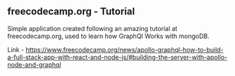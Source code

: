 ## freecodecamp.org - Tutorial

Simple application created following an amazing tutorial at freecodecamp.org, used to learn how GraphQl Works with mongoDB.

Link - https://www.freecodecamp.org/news/apollo-graphql-how-to-build-a-full-stack-app-with-react-and-node-js/#building-the-server-with-apollo-node-and-graphql